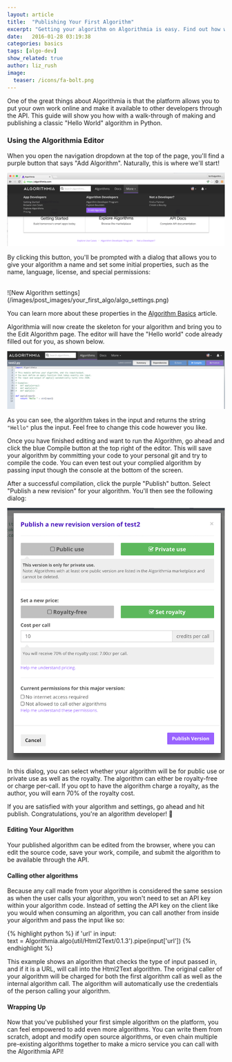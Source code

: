 ```yaml
---
layout: article
title:  "Publishing Your First Algorithm"
excerpt: "Getting your algorithm on Algorithmia is easy. Find out how with this tutorial."
date:   2016-01-28 03:19:38
categories: basics 
tags: [algo-dev]
show_related: true
author: liz_rush
image:
  teaser: /icons/fa-bolt.png
---
```


One of the great things about Algorithmia is that the platform allows you to put your own work online and make it available to other developers through the API. This guide will show you how with a walk-through of making and publishing a classic "Hello World" algorithm in Python.

### Using the Algorithmia Editor

When you open the navigation dropdown at the top of the page, you'll find a purple button that says "Add Algorithm". Naturally, this is where we'll start! 

![Add Algorithm button](/images/post_images/your_first_algo/add_algorithm.png)

By clicking this button, you'll be prompted with a dialog that allows you to give your algorithm a name and set some initial properties, such as the name, language, license, and special permissions:

<br>
![New Algorithm settings](/images/post_images/your_first_algo/algo_settings.png)

You can learn more about these properties in the [Algorithm Basics](http://developers.algorithmia.com/basics/algorithm_basics/) article.

Algorithmia will now create the skeleton for your algorithm and bring you to the Edit Algorithm page. The editor will have the "Hello world" code already filled out for you, as shown below.

![New Algorithm editor](/images/post_images/your_first_algo/algo_editor.png)

As you can see, the algorithm takes in the input and returns the string `"Hello"` plus the input. Feel free to change this code however you like.

Once you have finished editing and want to run the Algorithm, go ahead and click the blue Compile button at the top right of the editor. This will save your algorithm by committing your code to your personal git and try to compile the code. You can even test out your complied algorithm by passing input though the console at the bottom of the screen. 

After a successful compilation, click the purple "Publish" button. Select "Publish a new revision" for your algorithm. You'll then see the following dialog:

![Publish Algorithm dialog](/images/post_images/your_first_algo/publish_dialog.png)

In this dialog, you can select whether your algorithm will be for public use or private use as well as the royalty. The algorithm can either be royalty-free or charge per-call. If you opt to have the algorithm charge a royalty, as the author, you will earn 70% of the royalty cost.

If you are satisfied with your algorithm and settings, go ahead and hit publish. Congratulations, you're an algorithm developer! :tada:

#### Editing Your Algorithm

Your published algorithm can be edited from the browser, where you can edit the source code, save your work, compile, and submit the algorithm to be available through the API.

#### Calling other algorithms

Because any call made from your algorithm is considered the same session as when the user calls your algorithm, you won't need to set an API key within your algorithm code. Instead of setting the API key on the client like you would when consuming an algorithm, you can call another from inside your algorithm and pass the input like so:

{% highlight python %}
if 'url' in input:      
  text = Algorithmia.algo(util/Html2Text/0.1.3').pipe(input['url']) 
{% endhighlight %}

This example shows an algorithm that checks the type of input passed in, and if it is a URL, will call into the Html2Text algorithm. The original caller of your algorithm will be charged for both the first algorithm call as well as the internal algorithm call. The algorithm will automatically use the credentials of the person calling your algorithm.

#### Wrapping Up

Now that you've published your first simple algorithm on the platform, you can feel empowered to add even more algorithms. You can write them from scratch, adopt and modify open source algorithms, or even chain multiple pre-existing algorithms together to make a micro service you can call with the Algorithmia API! 

